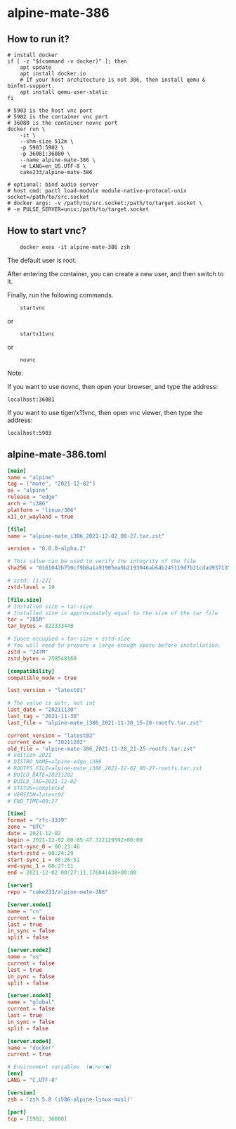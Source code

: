 # alpine-mate-386

## How to run it?

```shell
# install docker
if [ -z "$(command -v docker)" ]; then
    apt update
    apt install docker.io
    # If your host architecture is not 386, then install qemu & binfmt-support.
    apt install qemu-user-static
fi

# 5903 is the host vnc port
# 5902 is the container vnc port
# 36080 is the container novnc port
docker run \
    -it \
    --shm-size 512m \
    -p 5903:5902 \
    -p 36081:36080 \
    --name alpine-mate-386 \
    -e LANG=en_US.UTF-8 \
    cake233/alpine-mate-386

# optional: bind audio server
# host cmd: pactl load-module module-native-protocol-unix socket=/path/to/src.socket
# docker args: -v /path/to/src.socket:/path/to/target.socket \
# -e PULSE_SERVER=unix:/path/to/target.socket

```

## How to start vnc?

```shell
    docker exex -it alpine-mate-386 zsh
```

The default user is root.

After entering the container, you can create a new user, and then switch to it.

Finally, run the following commands.

```shell
    startvnc
```

or

```shell
    startx11vnc
```

or

```shell
    novnc
```

Note:

If you want to use novnc, then open your browser, and type the address:

```
localhost:36081
```

If you want to use tiger/x11vnc, then open vnc viewer, then type the address:

```
localhost:5903
```

## alpine-mate-386.toml

```toml
[main]
name = "alpine"
tag = ["mate", "2021-12-02"]
os = "alpine"
release = "edge"
arch = "i386"
platform = "linux/386"
x11_or_wayland = true

[file]
name = "alpine-mate_i386_2021-12-02_00-27.tar.zst"

version = "0.0.0-alpha.2"

# This value can be used to verify the integrity of the file
sha256 = "0161042b750cf9b8a1a91905ea9b2193046ab64b245119d7b21cdad937135061"

# zstd: [1-22]
zstd-level = 19

[file.size]
# Installed size ≈ tar-size
# Installed size is approximately equal to the size of the tar file
tar = "785M"
tar_bytes = 822333440

# Space occupied ≈ tar-size + zstd-size
# You will need to prepare a large enough space before installation.
zstd = "247M"
zstd_bytes = 258548160

[compatibility]
compatible_mode = true

last_version = "latest01"

# The value is &str, not int
last_date = "20211130"
last_tag = "2021-11-30"
last_file = "alpine-mate_i386_2021-11-30_15-20-rootfs.tar.zst"

current_version = "latest02"
current_date = "20211202"
old_file = "alpine-mate-386_2021-11-28_21-25-rootfs.tar.zst"
# edition 2021
# DISTRO_NAME=alpine-edge_i386
# ROOTFS_FILE=alpine-mate_i386_2021-12-02_00-27-rootfs.tar.zst
# BUILD_DATE=20211202
# BUILD_TAG=2021-12-02
# STATUS=completed
# VERSION=latest02
# END_TIME=00:27

[time]
format = "rfc-3339"
zone = "UTC"
date = 2021-12-02
begin = 2021-12-02 00:05:47.322129592+00:00
start-sync_0 = 00:23:46
start-zstd = 00:24:29
start-sync_1 = 00:26:51
end-sync_1 = 00:27:11
end = 2021-12-02 00:27:11.176041438+00:00

[server]
repo = "cake233/alpine-mate-386"

[server.node1]
name = "cn"
current = false
last = true
in_sync = false
split = false

[server.node2]
name = "us"
current = false
last = true
in_sync = false
split = false

[server.node3]
name = "global"
current = false
last = true
in_sync = false
split = false

[server.node4]
name = "docker"
current = true

# Environment variables  (●＞ω＜●)
[env]
LANG = "C.UTF-8"

[version]
zsh = 'zsh 5.8 (i586-alpine-linux-musl)'

[port]
tcp = [5902, 36080]
```
